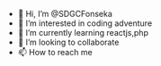 - 👋 Hi, I’m @SDGCFonseka
- 👀 I’m interested in coding adventure
- 🌱 I’m currently learning reactjs,php
- 💞️ I’m looking to collaborate 
- 📫 How to reach me 

<!---
SDGCFonseka/SDGCFonseka is a ✨ special ✨ repository because its `README.md` (this file) appears on your GitHub profile.
You can click the Preview link to take a look at your changes.
--->
